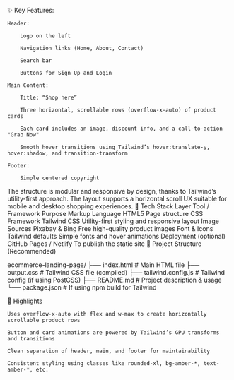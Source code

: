 ✨ Key Features:

    Header:

        Logo on the left

        Navigation links (Home, About, Contact)

        Search bar

        Buttons for Sign Up and Login

    Main Content:

        Title: “Shop here”

        Three horizontal, scrollable rows (overflow-x-auto) of product cards

        Each card includes an image, discount info, and a call-to-action "Grab Now"

        Smooth hover transitions using Tailwind’s hover:translate-y, hover:shadow, and transition-transform

    Footer:

        Simple centered copyright

The structure is modular and responsive by design, thanks to Tailwind’s utility-first approach. The layout supports a horizontal scroll UX suitable for mobile and desktop shopping experiences.
🧱 Tech Stack
Layer	Tool / Framework	Purpose
Markup Language	HTML5	Page structure
CSS Framework	Tailwind CSS	Utility-first styling and responsive layout
Image Sources	Pixabay & Bing	Free high-quality product images
Font & Icons	Tailwind defaults	Simple fonts and hover animations
Deployment (optional)	GitHub Pages / Netlify	To publish the static site
📁 Project Structure (Recommended)

ecommerce-landing-page/
├── index.html         # Main HTML file
├── output.css         # Tailwind CSS file (compiled)
├── tailwind.config.js # Tailwind config (if using PostCSS)
├── README.md          # Project description & usage
└── package.json       # If using npm build for Tailwind

📌 Highlights

    Uses overflow-x-auto with flex and w-max to create horizontally scrollable product rows

    Button and card animations are powered by Tailwind’s GPU transforms and transitions

    Clean separation of header, main, and footer for maintainability

    Consistent styling using classes like rounded-xl, bg-amber-*, text-amber-*, etc.

